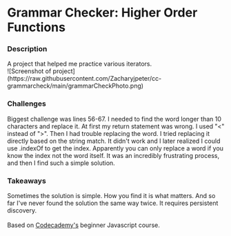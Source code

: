<h1>Grammar Checker: Higher Order Functions</h1>
<h3>Description</h3>
A project that helped me practice various iterators.
<br>
![Screenshot of project](https://raw.githubusercontent.com/Zacharyjpeter/cc-grammarcheck/main/grammarCheckPhoto.png)
<br>
<h3>Challenges</h3>
Biggest challenge was lines 56-67. I needed to find the word longer than 10 characters and replace it. At first my return statement was wrong. I used "<" instead of ">". Then I had trouble replacing the word. I tried replacing it directly based on the string match. It didn't work and I later realized I could use .indexOf to get the index. Apparently you can only replace a word if you know the index not the word itself. It was an incredibly frustrating process, and then I find such a simple solution.
<br>
<h3>Takeaways</h3>
Sometimes the solution is simple. How you find it is what matters. And so far I've never found the solution the same way twice. It requires persistent discovery.
<br>
<br>
Based on <a href="https://www.codecademy.com/learn/introduction-to-javascript">Codecademy's</a> beginner Javascript course.
